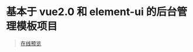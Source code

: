 # 基本于 vue2.0 和 element-ui 的后台管理模板项目 #
> [在线预览](http://118.25.11.58/:target="_blank" "vue2-element")
